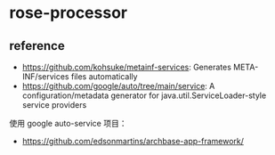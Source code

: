 # rose-processor

## reference

- https://github.com/kohsuke/metainf-services: Generates META-INF/services files automatically
- https://github.com/google/auto/tree/main/service: A configuration/metadata generator for java.util.ServiceLoader-style
  service providers

使用 google auto-service 项目：

- https://github.com/edsonmartins/archbase-app-framework/



